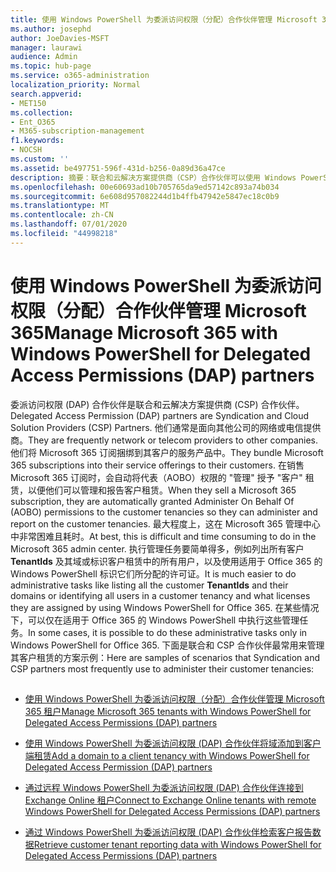 ```yaml
---
title: 使用 Windows PowerShell 为委派访问权限（分配）合作伙伴管理 Microsoft 365
ms.author: josephd
author: JoeDavies-MSFT
manager: laurawi
audience: Admin
ms.topic: hub-page
ms.service: o365-administration
localization_priority: Normal
search.appverid:
- MET150
ms.collection:
- Ent_O365
- M365-subscription-management
f1.keywords:
- NOCSH
ms.custom: ''
ms.assetid: be497751-596f-431d-b256-0a89d36a47ce
description: 摘要：联合和云解决方案提供商（CSP）合作伙伴可以使用 Windows PowerShell 管理 Microsoft 365 客户租户。
ms.openlocfilehash: 00e60693ad10b705765da9ed57142c893a74b034
ms.sourcegitcommit: 6e608d957082244d1b4ffb47942e5847ec18c0b9
ms.translationtype: MT
ms.contentlocale: zh-CN
ms.lasthandoff: 07/01/2020
ms.locfileid: "44998218"
---
```

# <a name="manage-microsoft-365-with-windows-powershell-for-delegated-access-permissions-dap-partners"></a><span data-ttu-id="f57ce-103">使用 Windows PowerShell 为委派访问权限（分配）合作伙伴管理 Microsoft 365</span><span class="sxs-lookup"><span data-stu-id="f57ce-103">Manage Microsoft 365 with Windows PowerShell for Delegated Access Permissions (DAP) partners</span></span>

<span data-ttu-id="f57ce-104">委派访问权限 (DAP) 合作伙伴是联合和云解决方案提供商 (CSP) 合作伙伴。</span><span class="sxs-lookup"><span data-stu-id="f57ce-104">Delegated Access Permission (DAP) partners are Syndication and Cloud Solution Providers (CSP) Partners.</span></span> <span data-ttu-id="f57ce-105">他们通常是面向其他公司的网络或电信提供商。</span><span class="sxs-lookup"><span data-stu-id="f57ce-105">They are frequently network or telecom providers to other companies.</span></span> <span data-ttu-id="f57ce-106">他们将 Microsoft 365 订阅捆绑到其客户的服务产品中。</span><span class="sxs-lookup"><span data-stu-id="f57ce-106">They bundle Microsoft 365 subscriptions into their service offerings to their customers.</span></span> <span data-ttu-id="f57ce-107">在销售 Microsoft 365 订阅时，会自动将代表（AOBO）权限的 "管理" 授予 "客户" 租赁，以便他们可以管理和报告客户租赁。</span><span class="sxs-lookup"><span data-stu-id="f57ce-107">When they sell a Microsoft 365 subscription, they are automatically granted Administer On Behalf Of (AOBO) permissions to the customer tenancies so they can administer and report on the customer tenancies.</span></span> <span data-ttu-id="f57ce-108">最大程度上，这在 Microsoft 365 管理中心中非常困难且耗时。</span><span class="sxs-lookup"><span data-stu-id="f57ce-108">At best, this is difficult and time consuming to do in the Microsoft 365 admin center.</span></span> <span data-ttu-id="f57ce-109">执行管理任务要简单得多，例如列出所有客户 **TenantIds** 及其域或标识客户租赁中的所有用户，以及使用适用于 Office 365 的 Windows PowerShell 标识它们所分配的许可证。</span><span class="sxs-lookup"><span data-stu-id="f57ce-109">It is much easier to do administrative tasks like listing all the customer **TenantIds** and their domains or identifying all users in a customer tenancy and what licenses they are assigned by using Windows PowerShell for Office 365.</span></span> <span data-ttu-id="f57ce-110">在某些情况下，可以仅在适用于 Office 365 的 Windows PowerShell 中执行这些管理任务。</span><span class="sxs-lookup"><span data-stu-id="f57ce-110">In some cases, it is possible to do these administrative tasks only in Windows PowerShell for Office 365.</span></span> <span data-ttu-id="f57ce-111">下面是联合和 CSP 合作伙伴最常用来管理其客户租赁的方案示例：</span><span class="sxs-lookup"><span data-stu-id="f57ce-111">Here are samples of scenarios that Syndication and CSP partners most frequently use to administer their customer tenancies:</span></span>
  
## 

- [<span data-ttu-id="f57ce-112">使用 Windows PowerShell 为委派访问权限（分配）合作伙伴管理 Microsoft 365 租户</span><span class="sxs-lookup"><span data-stu-id="f57ce-112">Manage Microsoft 365 tenants with Windows PowerShell for Delegated Access Permissions (DAP) partners</span></span>](manage-office-365-tenants-with-windows-powershell-for-delegated-access-permissio.md)
    
- [<span data-ttu-id="f57ce-113">使用 Windows PowerShell 为委派访问权限 (DAP) 合作伙伴将域添加到客户端租赁</span><span class="sxs-lookup"><span data-stu-id="f57ce-113">Add a domain to a client tenancy with Windows PowerShell for Delegated Access Permission (DAP) partners</span></span>](add-a-domain-to-a-client-tenancy-with-windows-powershell-for-delegated-access-pe.md)
    
- [<span data-ttu-id="f57ce-114">通过远程 Windows PowerShell 为委派访问权限 (DAP) 合作伙伴连接到 Exchange Online 租户</span><span class="sxs-lookup"><span data-stu-id="f57ce-114">Connect to Exchange Online tenants with remote Windows PowerShell for Delegated Access Permissions (DAP) partners</span></span>](connect-to-exchange-online-tenants-with-remote-windows-powershell-for-delegated.md)
    
- [<span data-ttu-id="f57ce-115">通过 Windows PowerShell 为委派访问权限 (DAP) 合作伙伴检索客户报告数据</span><span class="sxs-lookup"><span data-stu-id="f57ce-115">Retrieve customer tenant reporting data with Windows PowerShell for Delegated Access Permissions (DAP) partners</span></span>](retrieve-customer-tenant-reporting-data-with-windows-powershell-for-delegated-ac.md)
    

    

